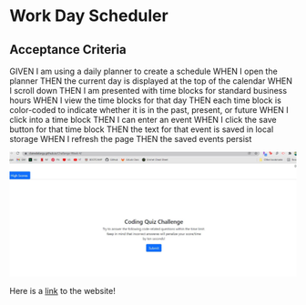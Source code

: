 # Work Day Scheduler

## Acceptance Criteria
GIVEN I am using a daily planner to create a schedule
WHEN I open the planner
THEN the current day is displayed at the top of the calendar
WHEN I scroll down
THEN I am presented with time blocks for standard business hours
WHEN I view the time blocks for that day
THEN each time block is color-coded to indicate whether it is in the past, present, or future
WHEN I click into a time block
THEN I can enter an event
WHEN I click the save button for that time block
THEN the text for that event is saved in local storage
WHEN I refresh the page
THEN the saved events persist

![ScreenShot](https://github.com/clairedelargy/Challange-Week-4/blob/main/Capture.JPG)

Here is a [link](https://clairedelargy.github.io/Challenge-Week-5/) to the website!
